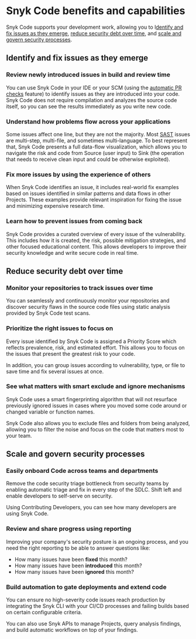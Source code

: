 # Snyk Code benefits and capabilities

Snyk Code supports your development work, allowing you to I[dentify and fix issues as they emerge](snyk-code-benefits-and-capabilities.md#identify-and-fix-issues-as-they-emerge), [reduce security debt over time](snyk-code-benefits-and-capabilities.md#reduce-security-debt-over-time), and [scale and govern security processes](snyk-code-benefits-and-capabilities.md#scale-and-govern-security-processes).&#x20;

## Identify and fix issues as they emerge

### Review newly introduced issues in build and review time

You can use Snyk Code in your IDE or your SCM (using the [automatic PR checks](../../scan-applications/run-pr-checks/introduction-to-automated-security-scans-with-pr-checks.md) feature) to identify issues as they are introduced into your code. Snyk Code does not require compilation and analyzes the source code itself, so you can see the results immediately as you write new code.

### Understand how problems flow across your applications

Some issues affect one line, but they are not the majority. Most [SAST](https://snyk.io/learn/application-security/sast-vs-dast/) issues are multi-step, multi-file, and sometimes multi-language. To best represent that, Snyk Code presents a full data-flow visualization, which allows you to navigate the risk and code from Source (user input) to Sink (the operation that needs to receive clean input and could be otherwise exploited).

### Fix more issues by using the experience of others

When Snyk Code identifies an issue, it includes real-world fix examples based on issues identified in similar patterns and data flows in other Projects. These examples provide relevant inspiration for fixing the issue and minimizing expensive research time.

### Learn how to prevent issues from coming back

Snyk Code provides a curated overview of every issue of the vulnerability. This includes how it is created, the risk, possible mitigation strategies, and other focused educational content. This allows developers to improve their security knowledge and write secure code in real time.

## Reduce security debt over time

### Monitor your repositories to track issues over time

You can seamlessly and continuously monitor your repositories and discover security flaws in the source code files using static analysis provided by Snyk Code test scans.

### Prioritize the right issues to focus on

Every issue identified by Snyk Code is assigned a Priority Score which reflects prevalence, risk, and estimated effort. This allows you to focus on the issues that present the greatest risk to your code.

In addition, you can group issues according to vulnerability, type, or file to save time and fix several issues at once.

### See what matters with smart exclude and ignore mechanisms

Snyk Code uses a smart fingerprinting algorithm that will not resurface previously ignored issues in cases where you moved some code around or changed variable or function names.

Snyk Code also allows you to exclude files and folders from being analyzed, allowing you to filter the noise and focus on the code that matters most to your team.

## Scale and govern security processes

### Easily onboard Code across teams and departments

Remove the code security triage bottleneck from security teams by enabling automatic triage and fix in every step of the SDLC. Shift left and enable developers to self-serve on security.

Using Contributing Developers, you can see how many developers are using Snyk Code.

### Review and share progress using reporting

Improving your company's security posture is an ongoing process, and you need the right reporting to be able to answer questions like:

* How many issues have been **fixed** this month?
* How many issues have been **introduced** this month?
* How many issues have been **ignored** this month?

### Build automation to gate deployments and extend code

You can ensure no high-severity code issues reach production by integrating the Snyk CLI with your CI/CD processes and failing builds based on certain configurable criteria.

You can also use Snyk APIs to manage Projects, query analysis findings, and build automatic workflows on top of your findings.
